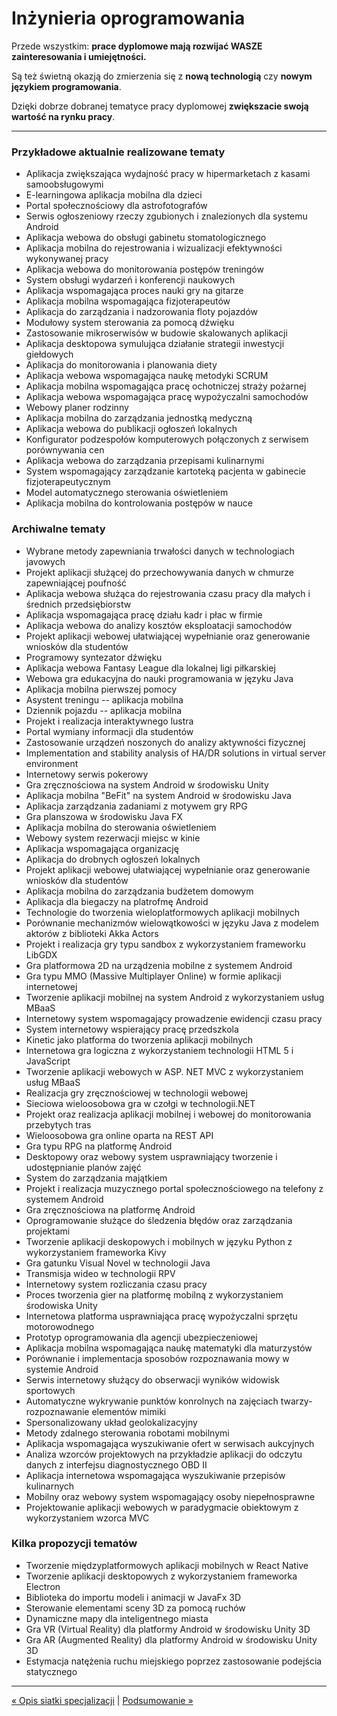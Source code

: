 # Inżynieria oprogramowania

Przede wszystkim: **prace dyplomowe mają rozwijać WASZE zainteresowania i umiejętności.**

Są też świetną okazją do zmierzenia się z **nową technologią** czy **nowym językiem programowania**. 

Dzięki dobrze dobranej tematyce pracy dyplomowej **zwiększacie swoją wartość na rynku pracy**.

---
### Przykładowe aktualnie realizowane tematy
- Aplikacja zwiększająca wydajność pracy w hipermarketach z kasami samoobsługowymi 
- E-learningowa aplikacja mobilna dla dzieci 
- Portal społecznościowy dla astrofotografów 
- Serwis ogłoszeniowy rzeczy zgubionych i znalezionych dla systemu Android 
- Aplikacja webowa do obsługi gabinetu stomatologicznego 
- Aplikacja mobilna do rejestrowania i wizualizacji efektywności wykonywanej pracy 
- Aplikacja webowa do monitorowania postępów treningów 
- System obsługi wydarzeń i konferencji naukowych 
- Aplikacja wspomagająca proces nauki gry na gitarze 
- Aplikacja mobilna wspomagająca fizjoterapeutów 
- Aplikacja do zarządzania i nadzorowania floty pojazdów 
- Modułowy system sterowania za pomocą dźwięku
- Zastosowanie mikroserwisów w budowie skalowanych aplikacji 
- Aplikacja desktopowa symulująca działanie strategii inwestycji giełdowych 
- Aplikacja do monitorowania i planowania diety 
- Aplikacja webowa wspomagająca naukę metodyki SCRUM 
- Aplikacja mobilna wspomagająca pracę ochotniczej straży pożarnej 
- Aplikacja webowa wspomagająca pracę wypożyczalni samochodów 
- Webowy planer rodzinny 
- Aplikacja mobilna do zarządzania jednostką medyczną 
- Aplikacja webowa do publikacji ogłoszeń lokalnych 
- Konfigurator podzespołów komputerowych połączonych z serwisem porównywania cen 
- Aplikacja webowa do zarządzania przepisami kulinarnymi
- System wspomagający zarządzanie kartoteką pacjenta w gabinecie fizjoterapeutycznym
- Model automatycznego sterowania oświetleniem 
- Aplikacja mobilna do kontrolowania postępów w nauce 

### Archiwalne tematy
- Wybrane metody zapewniania trwałości danych w technologiach javowych
- Projekt aplikacji służącej do przechowywania danych w chmurze zapewniającej poufność
- Aplikacja webowa służąca do rejestrowania czasu pracy dla małych i średnich przedsiębiorstw
- Aplikacja wspomagająca pracę działu kadr i płac w firmie
- Aplikacja webowa do analizy kosztów eksploatacji samochodów
- Projekt aplikacji webowej ułatwiającej wypełnianie oraz generowanie wniosków dla studentów
- Programowy syntezator dźwięku
- Aplikacja webowa Fantasy League dla lokalnej ligi piłkarskiej
- Webowa gra edukacyjna do nauki programowania w języku Java
- Aplikacja mobilna pierwszej pomocy
- Asystent treningu -- aplikacja mobilna
- Dziennik pojazdu -- aplikacja mobilna
- Projekt i realizacja interaktywnego lustra
- Portal wymiany informacji dla studentów
- Zastosowanie urządzeń noszonych do analizy aktywności fizycznej
- Implementation and stability analysis of HA/DR solutions in virtual server environment
- Internetowy serwis pokerowy
- Gra zręcznościowa na system Android w środowisku Unity
- Aplikacja mobilna "BeFit" na system Android w środowisku Java
- Aplikacja zarządzania zadaniami z motywem gry RPG
- Gra planszowa w środowisku Java FX
- Aplikacja mobilna do sterowania oświetleniem
- Webowy system rezerwacji miejsc w kinie
- Aplikacja wspomagająca organizację
- Aplikacja do drobnych ogłoszeń lokalnych
- Projekt aplikacji webowej ułatwiającej wypełnianie oraz generowanie wniosków dla studentów
- Aplikacja mobilna do zarządzania budżetem domowym
- Aplikacja dla biegaczy na platrofmę Android
- Technologie do tworzenia wieloplatformowych aplikacji mobilnych
- Porównanie mechanizmów wielowątkowości w języku Java z modelem aktorów z biblioteki Akka Actors
- Projekt i realizacja gry typu sandbox z wykorzystaniem frameworku LibGDX
- Gra platformowa 2D na urządzenia mobilne z systemem Android
- Gra typu MMO (Massive Multiplayer Online) w formie aplikacji internetowej
- Tworzenie aplikacji mobilnej na system Android z wykorzystaniem usług MBaaS
- Internetowy system wspomagający prowadzenie ewidencji czasu pracy
- System internetowy wspierający pracę przedszkola
- Kinetic jako platforma do tworzenia aplikacji mobilnych
- Internetowa gra logiczna z wykorzystaniem technologii HTML 5 i JavaScript
- Tworzenie aplikacji webowych w ASP. NET MVC z wykorzystaniem usług MBaaS
- Realizacja gry zręcznościowej w technologii webowej
- Sieciowa wieloosobowa gra w czołgi w technologii.NET
- Projekt oraz realizacja aplikacji mobilnej i webowej do monitorowania przebytych tras
- Wieloosobowa gra online oparta na REST API
- Gra typu RPG na platformę Android
- Desktopowy oraz webowy system usprawniający tworzenie i udostępnianie planów zajęć
- System do zarządzania majątkiem
- Projekt i realizacja muzycznego portal społecznościowego na telefony z systemem Android
- Gra zręcznościowa na platformę Android
- Oprogramowanie służące do śledzenia błędów oraz zarządzania projektami
- Tworzenie aplikacji deskopowych i mobilnych w języku Python z wykorzystaniem frameworka Kivy
- Gra gatunku Visual Novel w technologii Java
- Transmisja wideo w technologii RPV
- Internetowy system rozliczania czasu pracy
- Proces tworzenia gier na platformę mobilną z wykorzystaniem środowiska Unity
- Internetowa platforma usprawniająca pracę wypożyczalni sprzętu motorowodnego
- Prototyp oprogramowania dla agencji ubezpieczeniowej
- Aplikacja mobilna wspomagająca naukę matematyki dla maturzystów
- Porównanie i implementacja sposobów rozpoznawania mowy w systemie Android
- Serwis internetowy służący do obserwacji wyników widowisk sportowych
- Automatyczne wykrywanie punktów konrolnych na zajęciach twarzy-rozpoznawanie elementów mimiki
- Spersonalizowany układ geolokalizacyjny
- Metody zdalnego sterowania robotami mobilnymi
- Aplikacja wspomagająca wyszukiwanie ofert w serwisach aukcyjnych
- Analiza wzorców projektowych na przykładzie aplikacji do odczytu danych z interfejsu diagnostycznego OBD II
- Aplikacja internetowa wspomagająca wyszukiwanie przepisów kulinarnych
- Mobilny oraz webowy system wspomagający osoby niepełnosprawne
- Projektowanie aplikacji webowych w paradygmacie obiektowym z wykorzystaniem wzorca MVC

### Kilka propozycji tematów
- Tworzenie międzyplatformowych aplikacji mobilnych w React Native
- Tworzenie aplikacji desktopowych z wykorzystaniem frameworka Electron
- Biblioteka do importu modeli i animacji w JavaFx 3D
- Sterowanie elementami sceny 3D za pomocą ruchów
- Dynamiczne mapy dla inteligentnego miasta
- Gra VR (Virtual Reality) dla platformy Android w środowisku Unity 3D
- Gra AR (Augmented Reality) dla platformy Android w środowisku Unity 3D
- Estymacja natężenia ruchu miejskiego poprzez zastosowanie podejścia statycznego

---
[&laquo; Opis siatki specjalizacji](lista_modulow.md) | [Podsumowanie &raquo;](podsumowanie.md)
